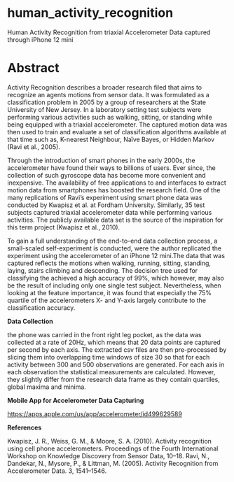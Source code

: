 # human_activity_recognition
Human Activity Recognition from triaxial Accelerometer Data captured through iPhone 12 mini

# Abstract
Activity Recognition describes a broader research filed that aims to recognize an agents motions from sensor data. It was formulated as a classification problem in 2005 by a group of researchers at the State University of New Jersey. In a laboratory setting test subjects were performing various activities such as walking, sitting, or standing while being equipped with a triaxial accelerometer. The captured motion data was then used to train and evaluate a set of classification algorithms available at that time such as, K-nearest Neighbour, Naïve Bayes, or Hidden Markov (Ravi et al., 2005).

Through the introduction of smart phones in the early 2000s, the accelerometer have found their ways to billions of users. Ever since, the collection  of such gyroscope data has become more convenient and inexpensive. The availability of free applications to and interfaces to extract motion data from smartphones has boosted the research field. One of the many replications of Ravi’s experiment using smart phone data was conducted by Kwapisz et al. at Fordham University. Similarly, 35 test subjects captured triaxial accelerometer data while performing various activities. The publicly available data set is the source of the inspiration for this term project (Kwapisz et al., 2010).

To gain a full understanding of the end-to-end data collection process, a small-scaled self-experiment is conducted, were the author replicated the experiment using the accelerometer of an iPhone 12 mini.The data that was captured reflects the motions when walking, running, sitting, standing, laying, stairs climbing and descending. The decision tree used for classifying the achieved a high accuracy of 99%, which however, may also be the result of including only one single test subject. Nevertheless, when looking at the feature importance, it was found that especially the 75% quartile of the accelerometers X- and Y-axis largely contribute to the classification accuracy.

**Data Collection**

the phone was carried in the front right leg pocket, as the data was collected at a rate of 20Hz, which means that 20 data points are captured per second by each axis. The extracted csv files are then pre-processed by slicing them into overlapping time windows of size 30 so that for each activity between 300 and 500 observations are generated. For each axis in each observation the statistical measurements are calculated. However, they slightly differ from the research data frame as they contain quartiles, global maxima and minima.


**Mobile App for Accelerometer Data Capturing**

https://apps.apple.com/us/app/accelerometer/id499629589

**References**

Kwapisz, J. R., Weiss, G. M., & Moore, S. A. (2010). Activity recognition using cell phone accelerometers. Proceedings of the Fourth International Workshop on Knowledge Discovery from Sensor Data, 10–18.
Ravi, N., Dandekar, N., Mysore, P., & Littman, M. (2005). Activity Recognition from Accelerometer Data. 3, 1541–1546.
